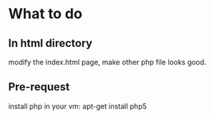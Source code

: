 # What to do

## In html directory

modify the index.html page, make other php file looks good.

## Pre-request

install php in your vm: apt-get install php5

